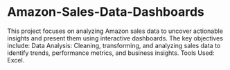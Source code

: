 # Amazon-Sales-Data-Dashboards
This project focuses on analyzing Amazon sales data to uncover actionable insights and present them using interactive dashboards. The key objectives include:  Data Analysis: Cleaning, transforming, and analyzing sales data to identify trends, performance metrics, and business insights. Tools Used: Excel.
